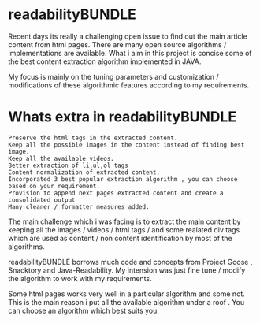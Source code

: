 readabilityBUNDLE
=================

Recent days its really a challenging open issue to find out the main article content from html pages. There are many open source algorithms / implementations are available. What i aim in this project is concise some of the best content extraction algorithm implemented in JAVA.

My focus is mainly on the tuning parameters and customization / modifications of these algorithmic features according to my requirements.

Whats extra in readabilityBUNDLE
================================

    Preserve the html tags in the extracted content.
    Keep all the possible images in the content instead of finding best image.
    Keep all the available videos.
    Better extraction of li,ul,ol tags
    Content normalization of extracted content.
    Incorporated 3 best popular extraction algorithm , you can choose based on your requirement.
    Provision to append next pages extracted content and create a consolidated output
    Many cleaner / formatter measures added.

     

The main challenge which i was facing is to extract the main content by keeping all the images / videos / html tags / and some realated div tags which are used as content / non content identification by most of the algorithms.

readabilityBUNDLE borrows much code and concepts from Project Goose , Snacktory and Java-Readability. My intension was just fine tune / modify the algorithm to work with my requirements.

Some html pages works very well in a particular algorithm and some not. This is the main reason i put all the available algorithm under a roof . You can choose an algorithm which best suits you.
